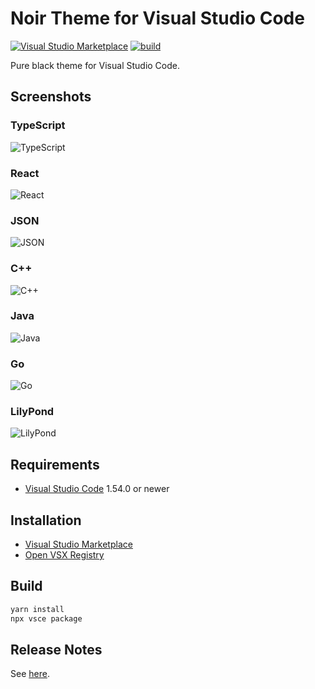 # Noir Theme for Visual Studio Code

[![Visual Studio Marketplace](https://vsmarketplacebadge.apphb.com/version/jeandeaual.noir.svg)](https://marketplace.visualstudio.com/items?itemName=jeandeaual.noir)
[![build](https://github.com/jeandeaual/vscode-theme-noir/workflows/build/badge.svg)](https://github.com/jeandeaual/vscode-theme-noir/actions?query=workflow%3Abuild)

Pure black theme for Visual Studio Code.

## Screenshots

### TypeScript

![TypeScript](assets/typescript.png)

### React

![React](assets/react-component.png)

### JSON

![JSON](assets/json.png)

### C++

![C++](assets/c++.png)

### Java

![Java](assets/java.png)

### Go

![Go](assets/go.png)

### LilyPond

![LilyPond](assets/lilypond.png)

## Requirements

* [Visual Studio Code](https://code.visualstudio.com/) 1.54.0 or newer

## Installation

* [Visual Studio Marketplace](https://marketplace.visualstudio.com/items?itemName=jeandeaual.noir)
* [Open VSX Registry](https://open-vsx.org/extension/jeandeaual/noir)

## Build

```sh
yarn install
npx vsce package
```

## Release Notes

See [here](CHANGELOG.md).
